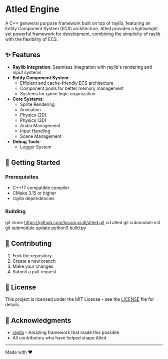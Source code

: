 # Atled Engine

A C++ genweral purpose framework built on top of raylib, featuring an Entity Component System (ECS) architecture. Atled provides a lightweight yet powerful framework for  development, combining the simplicity of raylib with the flexibility of ECS.

## ✨ Features

- **Raylib Integration**: Seamless integration with raylib's rendering and input systems
- **Entity Component System**: 
  - Efficient and cache-friendly ECS architecture
  - Component pools for better memory management
  - Systems for game logic organization
- **Core Systems**:
  - Sprite Rendering
  - Animation
  - Physics (2D)
  - Physics (3D)
  - Audio Management
  - Input Handling
  - Scene Management
- **Debug Tools**:
  - Logger System

## 🚀 Getting Started

### Prerequisites

- C++17 compatible compiler
- CMake 3.15 or higher
- raylib dependencies

### Building

git clone https://github.com/lucaricciatl/atled.git
cd atled
git submodule init
git submodule update
python3 build.py

## 🤝 Contributing

1. Fork the repository
2. Create a new branch
3. Make your changes
4. Submit a pull request

## 📜 License

This project is licensed under the MIT License - see the [LICENSE](LICENSE) file for details.

## 🙏 Acknowledgments

- [raylib](https://www.raylib.com/) - Amazing framework that made this possible
- All contributors who have helped shape Atled

---

Made with ❤️
